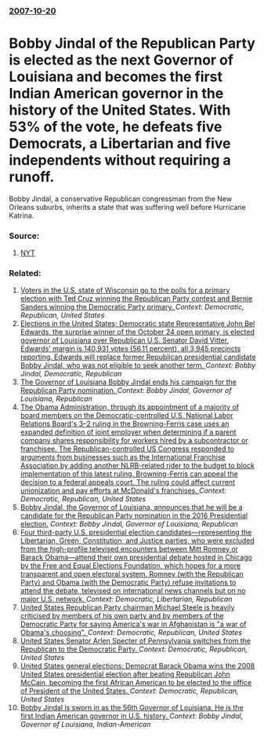 ### [2007-10-20](/news/2007/10/20/index.md)

#  Bobby Jindal of the Republican Party is elected as the next Governor of Louisiana and becomes the first Indian American governor in the history of the United States. With 53% of the vote, he defeats five Democrats, a Libertarian and five independents without requiring a runoff. 

Bobby Jindal, a conservative Republican congressman from the New Orleans suburbs, inherits a state that was suffering well before Hurricane Katrina.


### Source:

1. [NYT](http://www.nytimes.com/2007/10/21/us/nationalspecial/21louisiana.html?_r=1&ex=1350705600&en=3c93d97291c37fab&ei=5088&partner=rssnyt&emc=rss&oref=slogin)

### Related:

1. [Voters in the U.S. state of Wisconsin go to the polls for a primary election with Ted Cruz winning the Republican Party contest and Bernie Sanders winning the Democratic Party primary. ](/news/2016/04/5/voters-in-the-u-s-state-of-wisconsin-go-to-the-polls-for-a-primary-election-with-ted-cruz-winning-the-republican-party-contest-and-bernie-s.md) _Context: Democratic, Republican, United States_
2. [Elections in the United States; Democratic state Representative John Bel Edwards, the surprise winner of the October 24 open primary, is elected governor of Louisiana over  Republican U.S. Senator David Vitter. Edwards' margin is 140,931 votes (56.11 percent), all 3,945 precincts  reporting. Edwards will replace former Republican presidential candidate Bobby Jindal, who was not eligible to seek another term. ](/news/2015/11/21/elections-in-the-united-states-democratic-state-representative-john-bel-edwards-the-surprise-winner-of-the-october-24-open-primary-is-ele.md) _Context: Bobby Jindal, Democratic, Republican_
3. [The Governor of Louisiana Bobby Jindal ends his campaign for the Republican Party nomination. ](/news/2015/11/17/the-governor-of-louisiana-bobby-jindal-ends-his-campaign-for-the-republican-party-nomination.md) _Context: Bobby Jindal, Governor of Louisiana, Republican_
4. [The Obama Administration, through its appointment of a majority of board members on the Democratic-controlled U.S. National Labor Relations Board's 3&ndash;2 ruling in the Browning-Ferris case uses an expanded definition of joint employer when determining if a parent company shares responsibility for workers hired by a subcontractor or franchisee. The Republican-controlled US Congress responded to arguments from businesses such as the International Franchise Association by adding another NLRB-related rider to the budget to block implementation of this latest ruling. Browning-Ferris  can appeal the decision to a federal appeals court. The ruling could affect current unionization and pay efforts at McDonald's franchises. ](/news/2015/08/27/the-obama-administration-through-its-appointment-of-a-majority-of-board-members-on-the-democratic-controlled-u-s-national-labor-relations.md) _Context: Democratic, Republican, United States_
5. [Bobby Jindal, the Governor of Louisiana, announces that he will be a candidate for the Republican Party nomination in the 2016 Presidential election.](/news/2015/06/24/bobby-jindal-the-governor-of-louisiana-announces-that-he-will-be-a-candidate-for-the-republican-party-nomination-in-the-2016-presidential.md) _Context: Bobby Jindal, Governor of Louisiana, Republican_
6. [Four third-party U.S. presidential election candidates&mdash;representing the Libertarian, Green, Constitution, and Justice parties, who were excluded from the high-profile televised encounters between Mitt Romney or Barack Obama&mdash;attend their own presidential debate hosted in Chicago by the Free and Equal Elections Foundation, which hopes for a more transparent and open electoral system. Romney (with the Republican Party) and Obama (with the Democratic Party) refuse invitations to attend the debate, televised on international news channels but on no major U.S. network. ](/news/2012/10/23/four-third-party-u-s-presidential-election-candidates-mdash-representing-the-libertarian-green-constitution-and-justice-parties-who-wer.md) _Context: Democratic, Libertarian, Republican_
7. [United States Republican Party chairman Michael Steele is heavily criticised by members of his own party and by members of the Democratic Party for saying America's war in Afghanistan is "a war of Obama's choosing". ](/news/2010/07/3/united-states-republican-party-chairman-michael-steele-is-heavily-criticised-by-members-of-his-own-party-and-by-members-of-the-democratic-pa.md) _Context: Democratic, Republican, United States_
8. [ United States Senator Arlen Specter of Pennsylvania switches from the Republican to the Democratic Party. ](/news/2009/04/28/united-states-senator-arlen-specter-of-pennsylvania-switches-from-the-republican-to-the-democratic-party.md) _Context: Democratic, Republican, United States_
9. [ United States general elections: Democrat Barack Obama wins the 2008 United States presidential election after beating Republican John McCain, becoming the first African American to be elected to the office of President of the United States. ](/news/2008/11/4/united-states-general-elections-p-democrat-barack-obama-wins-the-2008-united-states-presidential-election-after-beating-republican-john-mcc.md) _Context: Democratic, Republican, United States_
10. [ Bobby Jindal is sworn in as the 56th Governor of Louisiana. He is the first Indian American governor in U.S. history. ](/news/2008/01/14/bobby-jindal-is-sworn-in-as-the-56th-governor-of-louisiana-he-is-the-first-indian-american-governor-in-u-s-history.md) _Context: Bobby Jindal, Governor of Louisiana, Indian-American_
